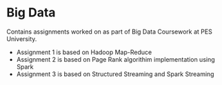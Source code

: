 # Big Data

Contains assignments worked on as part of Big Data Coursework at PES University. 
* Assignment 1 is based on Hadoop Map-Reduce
* Assignment 2 is based on Page Rank algorithim implementation using Spark
* Assignment 3 is based on Structured Streaming and Spark Streaming
